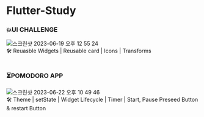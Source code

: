 # Flutter-Study

### 💥UI CHALLENGE
![스크린샷 2023-06-19 오후 12 55 24](https://github.com/Muzi1998s/Flutter-Study/assets/33271575/7c0eb418-52b6-4f52-b380-4e52f37121d9) </br>
🛠️ Reuasble Widgets | Reusable card | Icons | Transforms
</br> </br>
### ⏳POMODORO APP
![스크린샷 2023-06-22 오후 10 49 46](https://github.com/Muzi1998s/Flutter-Study/assets/33271575/28ace88d-c8e2-4cec-afb5-4f619bf121ab) </br>
🛠️ Theme | setState | Widget Lifecycle | Timer | Start, Pause Preseed Button & restart Button
</br> </br>
